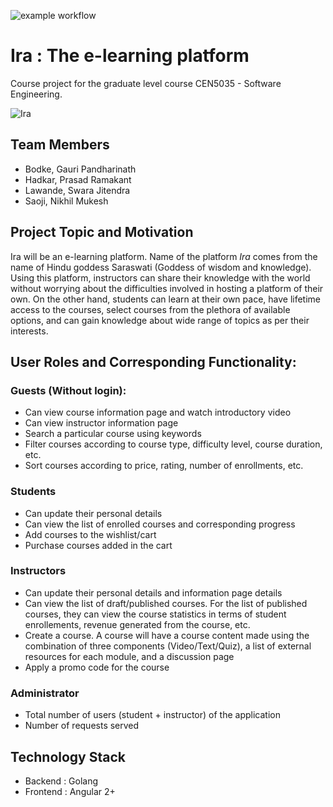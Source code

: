 ![example workflow](https://github.com/fourth-idiot/ira/actions/workflows/main.yml/badge.svg)

# Ira : The e-learning platform
Course project for the graduate level course CEN5035 - Software Engineering.

![Ira](https://user-images.githubusercontent.com/89497585/154884309-59e3adf1-8522-4059-9978-f3013c1a2577.png)

## Team Members
* Bodke, Gauri Pandharinath
* Hadkar, Prasad Ramakant
* Lawande, Swara Jitendra
* Saoji, Nikhil Mukesh

## Project Topic and Motivation
Ira will be an e-learning platform. Name of the platform *Ira* comes from the name of Hindu goddess Saraswati (Goddess of wisdom and knowledge). Using this platform, instructors can share their knowledge with the world without worrying about the difficulties involved in hosting a platform of their own. On the other hand, students can learn at their own pace, have lifetime access to the courses, select courses from the plethora of available options, and can gain knowledge about wide range of topics as per their interests.

## User Roles and Corresponding Functionality:
### Guests (Without login):
* Can view course information page and watch introductory video
* Can view instructor information page
* Search a particular course using keywords
* Filter courses according to course type, difficulty level, course duration, etc.
* Sort courses according to price, rating, number of enrollments, etc.

### Students
* Can update their personal details
* Can view the list of enrolled courses and corresponding progress
* Add courses to the wishlist/cart
* Purchase courses added in the cart

### Instructors
* Can update their personal details and information page details
* Can view the list of draft/published courses. For the list of published courses, they can view the course statistics in terms of student enrollements, revenue generated from the course, etc.
* Create a course. A course will have a course content made using the combination of three components (Video/Text/Quiz), a list of external resources for each module, and a discussion page
* Apply a promo code for the course

### Administrator
* Total number of users (student + instructor) of the application
* Number of requests served

## Technology Stack
* Backend : Golang
* Frontend : Angular 2+
